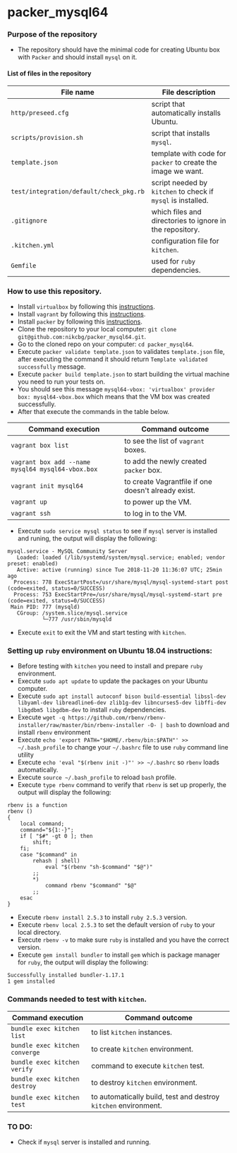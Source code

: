 # packer_mysql64

### Purpose of the repository 
- The repository should have the minimal code for creating Ubuntu box with `Packer` and should install `mysql` on it.

#### List of files in the repository

File name                            | File description 
------------------------------------ | --------------------------------------------------------------
`http/preseed.cfg` | script that automatically installs Ubuntu.
`scripts/provision.sh` | script that installs `mysql`.
`template.json` | template with code for `packer` to create the image we want.
`test/integration/default/check_pkg.rb` | script needed by `kitchen` to check if `mysql` is installed. 
`.gitignore` | which files and directories to ignore in the repository.
`.kitchen.yml` | configuration file for `kitchen`.
`Gemfile`  | used for `ruby` dependencies.

### How to use this repository. 
- Install `virtualbox` by following this [instructions](https://www.virtualbox.org/wiki/Downloads).
- Install `vagrant` by following this [instructions](https://www.vagrantup.com/docs/installation/).
- Install `packer` by following this [instructions](https://www.packer.io/intro/getting-started/install.html).
- Clone the repository to your local computer: `git clone git@github.com:nikcbg/packer_mysql64.git`.
- Go to the cloned repo on your computer: `cd packer_mysql64`.
- Execute `packer validate template.json` to validates `template.json` file, after executing the command it should return `Template validated successfully` message. 
- Execute `packer build template.json`  to start building the virtual machine you need to run your tests on. 
- You should see this message `mysql64-vbox: 'virtualbox' provider box: mysql64-vbox.box` which means that the VM box was created successfully.
- After that execute the commands in the table below.

Command execution                    | Command outcome
------------------------------------ | --------------------------------------------------------------
`vagrant box list` | to see the list of `vagrant` boxes.
`vagrant box add --name mysql64 mysql64-vbox.box` | to add the newly created `packer` box. 
`vagrant init mysql64` | to create Vagrantfile if one doesn't already exist.  
`vagrant up` | to power up the VM.
`vagrant ssh` | to log in to the VM.

- Execute `sudo service mysql status` to see if `mysql` server is installed and runing, the output will display the following:
```
mysql.service - MySQL Community Server
   Loaded: loaded (/lib/systemd/system/mysql.service; enabled; vendor preset: enabled)
   Active: active (running) since Tue 2018-11-20 11:36:07 UTC; 25min ago
  Process: 778 ExecStartPost=/usr/share/mysql/mysql-systemd-start post (code=exited, status=0/SUCCESS)
  Process: 753 ExecStartPre=/usr/share/mysql/mysql-systemd-start pre (code=exited, status=0/SUCCESS)
 Main PID: 777 (mysqld)
   CGroup: /system.slice/mysql.service
           └─777 /usr/sbin/mysqld
```
- Execute `exit` to exit the VM and start testing with `kitchen`.

### Setting up `ruby` environment on Ubuntu 18.04 instructions:
- Before testing with `kitchen` you need to install and prepare `ruby` environment.
- Execute `sudo apt update` to update the packages on your Ubuntu computer. 
- Execute `sudo apt install autoconf bison build-essential libssl-dev libyaml-dev libreadline6-dev zlib1g-dev libncurses5-dev libffi-dev libgdbm5 libgdbm-dev` to install `ruby` dependencies.
- Execute `wget -q https://github.com/rbenv/rbenv-installer/raw/master/bin/rbenv-installer -O- | bash` to download and install `rbenv` environment
- Execute `echo 'export PATH="$HOME/.rbenv/bin:$PATH"' >> ~/.bash_profile` to change your `~/.bashrc` file to use `ruby` command line utility 
- Execute `echo 'eval "$(rbenv init -)"' >> ~/.bashrc` so `rbenv` loads automatically.
- Execute `source ~/.bash_profile` to reload `bash` profile.
- Execute `type rbenv` command to verify that `rbenv` is set up properly, the output will display the following:
```
rbenv is a function
rbenv ()
{
    local command;
    command="${1:-}";
    if [ "$#" -gt 0 ]; then
        shift;
    fi;
    case "$command" in
        rehash | shell)
            eval "$(rbenv "sh-$command" "$@")"
        ;;
        *)
            command rbenv "$command" "$@"
        ;;
    esac
}
```

- Execute `rbenv install 2.5.3` to install `ruby 2.5.3` version.
- Execute `rbenv local 2.5.3` to set the default version of `ruby` to your local directory.
- Execute `rbenv -v` to make sure `ruby` is installed and you have the correct version.
- Execute `gem install bundler` to install `gem` which is package manager for `ruby`, the output will display the following:
```
Successfully installed bundler-1.17.1
1 gem installed
```

### Commands needed to test with `kitchen`.

Command execution                    | Command outcome
------------------------------------ | --------------------------------------------------------------
`bundle exec kitchen list` | to list `kitchen` instances.
`bundle exec kitchen converge` | to create `kitchen` environment.
`bundle exec kitchen verify` | command to execute `kitchen` test.
`bundle exec kitchen destroy` | to destroy `kitchen` environment.
`bundle exec kitchen test` | to automatically build, test and destroy `kitchen` environment.

### TO DO:
- Check if `mysql` server is installed and running. 
